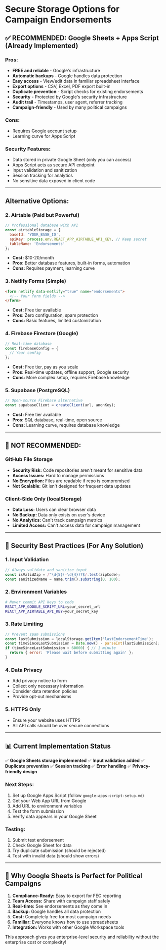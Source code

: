 # Secure Storage Options for Campaign Endorsements

## ✅ RECOMMENDED: Google Sheets + Apps Script (Already Implemented)

### **Pros:**
- **FREE and reliable** - Google's infrastructure
- **Automatic backups** - Google handles data protection
- **Easy access** - View/edit data in familiar spreadsheet interface
- **Export options** - CSV, Excel, PDF export built-in
- **Duplicate prevention** - Script checks for existing endorsements
- **Security** - Protected by Google's security infrastructure
- **Audit trail** - Timestamps, user agent, referrer tracking
- **Campaign-friendly** - Used by many political campaigns

### **Cons:**
- Requires Google account setup
- Learning curve for Apps Script

### **Security Features:**
- Data stored in private Google Sheet (only you can access)
- Apps Script acts as secure API endpoint
- Input validation and sanitization
- Session tracking for analytics
- No sensitive data exposed in client code

---

## Alternative Options:

### **2. Airtable (Paid but Powerful)**
```javascript
// Professional database with API
const airtableStorage = {
  baseId: 'YOUR_BASE_ID',
  apiKey: process.env.REACT_APP_AIRTABLE_API_KEY, // Keep secret
  tableName: 'Endorsements'
};
```
- **Cost:** $10-20/month
- **Pros:** Better database features, built-in forms, automation
- **Cons:** Requires payment, learning curve

### **3. Netlify Forms (Simple)**
```html
<form netlify data-netlify="true" name="endorsements">
  <!-- Your form fields -->
</form>
```
- **Cost:** Free tier available
- **Pros:** Zero configuration, spam protection
- **Cons:** Basic features, limited customization

### **4. Firebase Firestore (Google)**
```javascript
// Real-time database
const firebaseConfig = {
  // Your config
};
```
- **Cost:** Free tier, pay as you scale
- **Pros:** Real-time updates, offline support, Google security
- **Cons:** More complex setup, requires Firebase knowledge

### **5. Supabase (PostgreSQL)**
```javascript
// Open-source Firebase alternative
const supabaseClient = createClient(url, anonKey);
```
- **Cost:** Free tier available
- **Pros:** SQL database, real-time, open source
- **Cons:** Learning curve, requires database knowledge

---

## 🚫 NOT RECOMMENDED:

### **GitHub File Storage**
- **Security Risk:** Code repositories aren't meant for sensitive data
- **Access Issues:** Hard to manage permissions
- **No Encryption:** Files are readable if repo is compromised
- **Not Scalable:** Git isn't designed for frequent data updates

### **Client-Side Only (localStorage)**
- **Data Loss:** Users can clear browser data
- **No Backup:** Data only exists on user's device
- **No Analytics:** Can't track campaign metrics
- **Limited Access:** Can't access data for campaign management

---

## 🔐 Security Best Practices (For Any Solution)

### **1. Input Validation**
```javascript
// Always validate and sanitize input
const isValidZip = /^\d{5}(-\d{4})?$/.test(zipCode);
const sanitizedName = name.trim().substring(0, 100);
```

### **2. Environment Variables**
```bash
# Never commit API keys to code
REACT_APP_GOOGLE_SCRIPT_URL=your_secret_url
REACT_APP_AIRTABLE_API_KEY=your_secret_key
```

### **3. Rate Limiting**
```javascript
// Prevent spam submissions
const lastSubmission = localStorage.getItem('lastEndorsementTime');
const timeSinceLastSubmission = Date.now() - parseInt(lastSubmission);
if (timeSinceLastSubmission < 60000) { // 1 minute
  return { error: 'Please wait before submitting again' };
}
```

### **4. Data Privacy**
- Add privacy notice to form
- Collect only necessary information
- Consider data retention policies
- Provide opt-out mechanisms

### **5. HTTPS Only**
- Ensure your website uses HTTPS
- All API calls should be over secure connections

---

## 📊 Current Implementation Status

✅ **Google Sheets storage implemented**
✅ **Input validation added**
✅ **Duplicate prevention**
✅ **Session tracking**
✅ **Error handling**
✅ **Privacy-friendly design**

### **Next Steps:**
1. Set up Google Apps Script (follow `google-apps-script-setup.md`)
2. Get your Web App URL from Google
3. Add URL to environment variables
4. Test the form submission
5. Verify data appears in your Google Sheet

### **Testing:**
1. Submit test endorsement
2. Check Google Sheet for data
3. Try duplicate submission (should be rejected)
4. Test with invalid data (should show errors)

---

## 🎯 Why Google Sheets is Perfect for Political Campaigns

1. **Compliance-Ready:** Easy to export for FEC reporting
2. **Team Access:** Share with campaign staff safely
3. **Real-time:** See endorsements as they come in
4. **Backup:** Google handles all data protection
5. **Cost:** Completely free for most campaign needs
6. **Familiar:** Everyone knows how to use spreadsheets
7. **Integration:** Works with other Google Workspace tools

This approach gives you enterprise-level security and reliability without the enterprise cost or complexity!